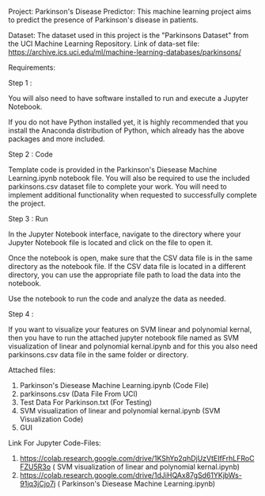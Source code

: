 Project: Parkinson's Disease Predictor: 
This machine learning project aims to predict the presence of Parkinson's disease in patients.

Dataset:
The dataset used in this project is the "Parkinsons Dataset" from the UCI Machine Learning Repository.
Link of data-set file: https://archive.ics.uci.edu/ml/machine-learning-databases/parkinsons/

Requirements:

Step 1 : 

You will also need to have software installed to run and execute a Jupyter Notebook.

If you do not have Python installed yet, it is highly recommended that you install the Anaconda distribution of Python, which already has the above packages and more included.

Step 2 : Code

Template code is provided in the Parkinson's Diesease Machine Learning.ipynb notebook file. You will also be required to use the included parkinsons.csv dataset file to complete your work. You will need to implement additional functionality when requested to successfully complete the project. 

Step 3 : Run

In the Jupyter Notebook interface, navigate to the directory where your Jupyter Notebook file is located and click on the file to open it.

Once the notebook is open, make sure that the CSV data file is in the same directory as the notebook file. If the CSV data file is located in a different directory, you can use the appropriate file path to load the data into the notebook.

Use the notebook to run the code and analyze the data as needed.

Step 4 :

If you want to visualize your features on SVM linear and polynomial kernal, then you have to run the attached jupyter notebook file named as SVM visualization of linear and polynomial kernal.ipynb and for this you also need parkinsons.csv data file in the same folder or directory.


Attached files:

1) Parkinson's Diesease Machine Learning.ipynb (Code File)
2) parkinsons.csv (Data File From UCI)
3) Test Data For Parkinson.txt (For Testing)
4) SVM visualization of linear and polynomial kernal.ipynb (SVM Visualization Code)
5) GUI


Link For Jupyter Code-Files:

1) https://colab.research.google.com/drive/1KShYp2qhDjUzVtEIfFrhLFRoCFZU5R3o ( SVM visualization of linear and polynomial kernal.ipynb)
2) https://colab.research.google.com/drive/1dJiHQAx87gSd61YKjbWs-91jq3jCjo7j ( Parkinson's Diesease Machine Learning.ipynb)

